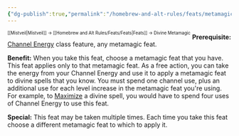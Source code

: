 ```yaml
---
{"dg-publish":true,"permalink":"/homebrew-and-alt-rules/feats/metamagic-feats/divine-metamagic/"}
---
```


<sup><sup>[[Mistveil\|Mistveil]] → [[Homebrew and Alt Rules/Feats/Feats\|Feats]] → Divine Metamagic</sup></sup>
**Prerequisite:** [Channel Energy](https://www.d20pfsrd.com/classes/Core-Classes/Cleric/#Channel_Energy_Su) class feature, any metamagic feat.

**Benefit:** When you take this feat, choose a metamagic feat that you have. This feat applies only to that metamagic feat. As a free action, you can take the energy from your Channel Energy and use it to apply a metamagic feat to divine spells that you know. You must spend one channel use, plus an additional use for each level increase in the metamagic feat you're using. For example, to [Maximize](https://www.d20pfsrd.com/feats/metamagic-feats/maximize-spell-metamagic/) a divine spell, you would have to spend four uses of Channel Energy to use this feat.

**Special:** This feat may be taken multiple times. Each time you take this feat choose a different metamagic feat to which to apply it.
